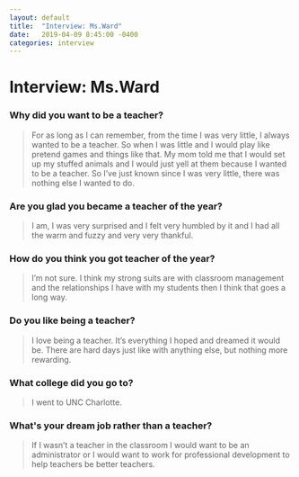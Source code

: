 ```yaml
---
layout: default
title:  "Interview: Ms.Ward"
date:   2019-04-09 8:45:00 -0400
categories: interview
---
```

# Interview: Ms.Ward

### Why did you want to be a teacher?
> For as long as I can remember, from the time I was very little, I always wanted to be a teacher. So when I was little and I would play like pretend games and things like that. My mom told me that I would set up my stuffed animals and I would just yell at them because I wanted to be a teacher. So I’ve just known since I was very little, there was nothing else I wanted to do.

### Are you glad you became a teacher of the year?
> I am, I was very surprised and I felt very humbled by it and I had all the warm and fuzzy and very very thankful.

### How do you think you got teacher of the year?
> I’m not sure. I think my strong suits are with classroom management and the relationships I have with my students then I think that goes a long way.

### Do you like being a teacher?
> I love being a teacher. It’s everything I hoped and dreamed it would be. There are hard days just like with anything else, but nothing more rewarding.

### What college did you go to?
> I went to UNC Charlotte.

### What's your dream job rather than a teacher?
> If I wasn’t a teacher in the classroom I would want to be an administrator or I would want to work for professional development to help teachers be better teachers.
